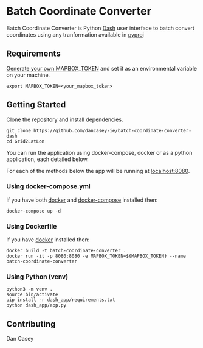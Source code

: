 # Batch Coordinate Converter

Batch Coordinate Converter is  Python [Dash](https://dash.plotly.com/) user interface to batch convert coordinates using any tranformation available in [pyproj](https://pyproj4.github.io/pyproj/stable//) 


## Requirements

[Generate your own MAPBOX_TOKEN](https://docs.mapbox.com/help/getting-started/) and set it as an environmental variable on your machine.
```
export MAPBOX_TOKEN=<your_mapbox_token>
```

## Getting Started
Clone the repository and install dependencies.

```
git clone https://github.com/dancasey-ie/batch-coordinate-converter-dash
cd Grid2LatLon
```
You can run the application using docker-compose, docker or as a python application, each detailed below.

For each of the methods below the app will be running at [localhost:8080](http://localhost:8080/).

### Using docker-compose.yml
If you have both [docker](https://www.docker.com/get-started) and [docker-compose](http://localhost:8080/) installed then:
```
docker-compose up -d
```

### Using Dockerfile
If you have [docker](https://www.docker.com/get-started) installed then:
```
docker build -t batch-coordinate-converter .
docker run -it -p 8080:8080 -e MAPBOX_TOKEN=${MAPBOX_TOKEN} --name batch-coordinate-converter
```
### Using Python (venv)

```
python3 -m venv .
source bin/activate
pip install -r dash_app/requirements.txt
python dash_app/app.py

```

## Contributing

Dan Casey
